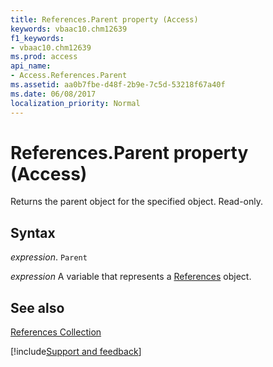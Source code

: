 ```yaml
---
title: References.Parent property (Access)
keywords: vbaac10.chm12639
f1_keywords:
- vbaac10.chm12639
ms.prod: access
api_name:
- Access.References.Parent
ms.assetid: aa0b7fbe-d48f-2b9e-7c5d-53218f67a40f
ms.date: 06/08/2017
localization_priority: Normal
---
```



# References.Parent property (Access)

Returns the parent object for the specified object. Read-only.


## Syntax

_expression_. `Parent`

_expression_ A variable that represents a [References](Access.References.md) object.


## See also


[References Collection](Access.References.md)

[!include[Support and feedback](~/includes/feedback-boilerplate.md)]